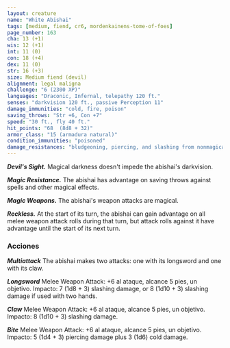 ```yaml
---
layout: creature
name: "White Abishai"
tags: [medium, fiend, cr6, mordenkainens-tome-of-foes]
page_number: 163
cha: 13 (+1)
wis: 12 (+1)
int: 11 (0)
con: 18 (+4)
dex: 11 (0)
str: 16 (+3)
size: Medium fiend (devil)
alignment: legal maligna
challenge: "6 (2300 XP)"
languages: "Draconic, Infernal, telepathy 120 ft."
senses: "darkvision 120 ft., passive Perception 11"
damage_immunities: "cold, fire, poison"
saving_throws: "Str +6, Con +7"
speed: "30 ft., fly 40 ft."
hit_points: "68  (8d8 + 32)"
armor_class: "15 (armadura natural)"
condition_immunities: "poisoned"
damage_resistances: "bludgeoning, piercing, and slashing from nonmagical attacks that aren't silvered"
---
```


***Devil's Sight.*** Magical darkness doesn't impede the abishai's darkvision.

***Magic Resistance.*** The abishai has advantage on saving throws against spells and other magical effects.

***Magic Weapons.*** The abishai's weapon attacks are magical.

***Reckless.*** At the start of its turn, the abishai can gain advantage on all melee weapon attack rolls during that turn, but attack rolls against it have advantage until the start of its next turn.

### Acciones

***Multiattack*** The abishai makes two attacks: one with its longsword and one with its claw.

***Longsword*** Melee Weapon Attack: +6 al ataque, alcance 5 pies, un objetivo. Impacto: 7 (1d8 + 3) slashing damage, or 8 (1d10 + 3) slashing damage if used with two hands.

***Claw*** Melee Weapon Attack: +6 al ataque, alcance 5 pies, un objetivo. Impacto: 8 (1d10 + 3) slashing damage.

***Bite*** Melee Weapon Attack: +6 al ataque, alcance 5 pies, un objetivo. Impacto: 5 (1d4 + 3) piercing damage plus 3 (1d6) cold damage.